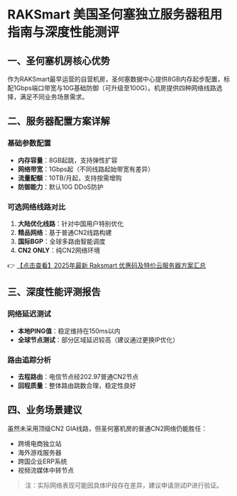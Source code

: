 # RAKSmart 美国圣何塞独立服务器租用指南与深度性能测评

## 一、圣何塞机房核心优势
作为RAKSmart最早运营的自营机房，圣何塞数据中心提供8GB内存起步配置，标配1Gbps端口带宽与10G基础防御（可升级至100G）。机房提供四种网络线路选择，满足不同业务场景需求。

## 二、服务器配置方案详解
### 基础参数配置
- **内存容量**：8GB起跳，支持弹性扩容
- **网络带宽**：1Gbps起（不同线路起始带宽有差异）
- **流量配额**：10TB/月起，支持按需增购
- **防御能力**：默认10G DDoS防护

### 可选网络线路对比
1. **大陆优化线路**：针对中国用户特别优化
2. **精品网络**：基于普通CN2线路构建
3. **国际BGP**：全球多路由智能调度
4. **CN2 ONLY**：纯CN2网络环境

👉 [【点击查看】2025年最新 Raksmart 优惠码及特价云服务器方案汇总](https://bit.ly/raksmart)

## 三、深度性能评测报告
### 网络延迟测试
- **本地PING值**：稳定维持在150ms以内
- **全球节点测试**：部分区域延迟较高（建议通过更换IP优化）

### 路由追踪分析
- **去程路由**：电信节点经202.97普通CN2节点
- **回程质量**：整体路由跳数合理，稳定性良好

## 四、业务场景建议
虽然未采用顶级CN2 GIA线路，但圣何塞机房的普通CN2网络仍能胜任：
- 跨境电商独立站
- 海外游戏服务器
- 跨国企业ERP系统
- 视频流媒体中转节点

> 注：实际网络表现可能因具体IP段存在差异，建议申请测试IP进行验证。